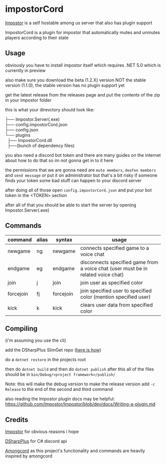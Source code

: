 # impostorCord
[Impostor](https://github.com/impostor/Impostor) is a self hostable among us server that also has plugin support

ImpostorCord is a plugin for impostor that automatically mutes and unmutes players according to their state

## Usage
obviously you have to install impostor itself which requires .NET 5.0 which is currently in preview 

also make sure you download the beta (1.2.X) version NOT the stable version (1.1.0), the stable version has no plugin support yet

get the latest release from the releases page and put the contents of the zip in your impostor folder

this is what your direvctory should look like:<br>

├── Impostor.Server(.exe)<br>
├── config.impostorCord.json<br>
├── config.json<br>
└── plugins<br>
&nbsp;&nbsp;├── ImpostorCord.dll<br>
&nbsp;&nbsp;├──(bunch of dependency files)<br>

you also need a discord bot token and there are many guides on the internet about how to do that so im not gonna get in to it here

the permissions that we are gonna need are `mute members`, `deafen members` and  `send message` or put it on administrator but that's a bit risky if someone finds your token some bad stuff can happen to your discord server 

after doing all of those open `config.impostorCord.json` and put your bot token in the \<TOKEN> section

after all of that you should be able to start the server by opening Impostor.Server(.exe)

## Commands

| command   | alias | syntax                                  | usage                                                                              |
|-----------|-------|-----------------------------------------|------------------------------------------------------------------------------------|
| newgame   | ng    | newgame <game code>                     | connects specified game to a voice chat                                            |
| endgame   | eg    | endgame <game code>                     | disconnects specified game from a voice chat  (user must be in related voice chat) |
| join      | j     | join <color>                            | join user as specified color                                                       |
| forcejoin | fj    | forcejoin <color> <user to force join>  | join specified user to specified color  (mention specified user)                   |
| kick      | k     | kick <color>                            | clears user data from specified color                                              |

## Compiling
(i'm assuming you use the cli)

add the DSharpPlus SlimGet repo ([here is how](https://dsharpplus.github.io/articles/advanced/nightly_builds.html))

do a `dotnet restore` in the projects root

then do `dotnet build` and then do `dotnet publish` after this all of the files should be in `bin/Debug/<project framework>/publish/`

Note: this will make the debug version to make the release version add `-c Release` to the  end of the second and third command

also reading the Impostor plugin docs may be helpful: https://github.com/Impostor/Impostor/blob/dev/docs/Writing-a-plugin.md

## Credits
[Impostor](https://github.com/impostor/Impostor) for obvious reasons i hope

[DSharpPlus](https://github.com/DSharpPlus/DSharpPlus) for C# discord api

[Amongcord](https://github.com/pedrofracassi/amongcord) as this project's functionality and commands are heavily inspired by amongcord
